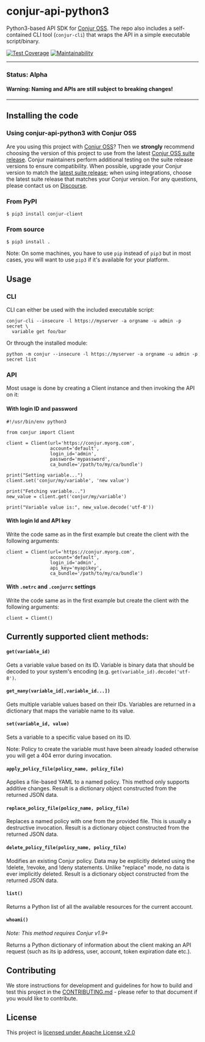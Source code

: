 # conjur-api-python3

Python3-based API SDK for [Conjur OSS](https://www.conjur.org/). The repo
also includes a self-contained CLI tool (`conjur-cli`) that wraps the API
in a simple executable script/binary.

[![Test Coverage](https://api.codeclimate.com/v1/badges/d90d69a3942120b36785/test_coverage)](https://codeclimate.com/github/cyberark/conjur-api-python3/test_coverage) [![Maintainability](https://api.codeclimate.com/v1/badges/d90d69a3942120b36785/maintainability)](https://codeclimate.com/github/cyberark/conjur-api-python3/maintainability)

---

### **Status**: Alpha

#### **Warning: Naming and APIs are still subject to breaking changes!**

---

## Installing the code

### Using conjur-api-python3 with Conjur OSS 

Are you using this project with [Conjur OSS](https://github.com/cyberark/conjur)? Then we 
**strongly** recommend choosing the version of this project to use from the latest [Conjur OSS 
suite release](https://docs.conjur.org/Latest/en/Content/Overview/Conjur-OSS-Suite-Overview.html). 
Conjur maintainers perform additional testing on the suite release versions to ensure 
compatibility. When possible, upgrade your Conjur version to match the 
[latest suite release](https://docs.conjur.org/Latest/en/Content/ReleaseNotes/ConjurOSS-suite-RN.htm); 
when using integrations, choose the latest suite release that matches your Conjur version. For any 
questions, please contact us on [Discourse](https://discuss.cyberarkcommons.org/c/conjur/5).

### From PyPI

```
$ pip3 install conjur-client
```

### From source

```
$ pip3 install .
```

Note: On some machines, you have to use `pip` instead of `pip3` but in most cases,
you will want to use `pip3` if it's available for your platform.

## Usage

### CLI

CLI can either be used with the included executable script:

```shell
conjur-cli --insecure -l https://myserver -a orgname -u admin -p secret \
  variable get foo/bar
```

Or through the installed module:

```shell
python -m conjur --insecure -l https://myserver -a orgname -u admin -p secret list
```

### API

Most usage is done by creating a Client instance and then invoking the API on it:

#### With login ID and password

```python3
#!/usr/bin/env python3

from conjur import Client

client = Client(url='https://conjur.myorg.com',
                account='default',
                login_id='admin',
                password='mypassword',
                ca_bundle='/path/to/my/ca/bundle')

print("Setting variable...")
client.set('conjur/my/variable', 'new value')

print("Fetching variable...")
new_value = client.get('conjur/my/variable')

print("Variable value is:", new_value.decode('utf-8'))
```

#### With login Id and API key

Write the code same as in the first example but create the client with the following arguments:

```python3
client = Client(url='https://conjur.myorg.com',
                account='default',
                login_id='admin',
                api_key='myapikey',
                ca_bundle='/path/to/my/ca/bundle')
```

#### With `.netrc` and `.conjurrc` settings

Write the code same as in the first example but create the client with the following arguments:

```python3
client = Client()
```

## Currently supported client methods:

#### `get(variable_id)`

Gets a variable value based on its ID. Variable is binary data
that should be decoded to your system's encoding (e.g.
`get(variable_id).decode('utf-8')`.

#### `get_many(variable_id[,variable_id...])`

Gets multiple variable values based on their IDs. Variables are
returned in a dictionary that maps the variable name to its value.

#### `set(variable_id, value)`

Sets a variable to a specific value based on its ID.

Note: Policy to create the variable must have been already loaded
otherwise you will get a 404 error during invocation.

#### `apply_policy_file(policy_name, policy_file)`

Applies a file-based YAML to a named policy. This method only
supports additive changes. Result is a dictionary object constructed
from the returned JSON data.

#### `replace_policy_file(policy_name, policy_file)`

Replaces a named policy with one from the provided file. This is
usually a destructive invocation. Result is a dictionary object
constructed from the returned JSON data.

#### `delete_policy_file(policy_name, policy_file)`

Modifies an existing Conjur policy. Data may be explicitly
deleted using the !delete, !revoke, and !deny statements. Unlike
"replace" mode, no data is ever implicitly deleted. Result is a
dictionary object constructed from the returned JSON data.

#### `list()`

Returns a Python list of all the available resources for the current
account.

#### `whoami()`

_Note: This method requires Conjur v1.9+_

Returns a Python dictionary of information about the client making an
API request (such as its ip address, user, account,
token expiration date etc.).



## Contributing

We store instructions for development and guidelines for how to build and test this
project in the [CONTRIBUTING.md](CONTRIBUTING.md) - please refer to that document
if you would like to contribute.

## License

This project is [licensed under Apache License v2.0](LICENSE.md)
